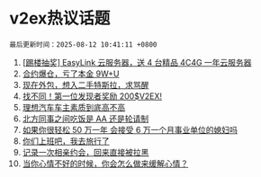 # v2ex热议话题

`最后更新时间：2025-08-12 10:41:11 +0800`

1. [[踢楼抽奖] EasyLink 云服务器，送 4 台精品 4C4G 一年云服务器](https://www.v2ex.com/t/1151490)
1. [合约爆仓，亏了本金 9W+U](https://www.v2ex.com/t/1151517)
1. [现在外包，想入二手特斯拉，求骂醒](https://www.v2ex.com/t/1151534)
1. [找不同！第一位发现者奖励 200$V2EX!](https://www.v2ex.com/t/1151560)
1. [理想汽车车主素质到底高不高](https://www.v2ex.com/t/1151724)
1. [北方同事之间吃饭是 AA 还是轮请制](https://www.v2ex.com/t/1151528)
1. [如果你很轻松 50 万一年 会接受 6 万一个月事业单位的媳妇吗](https://www.v2ex.com/t/1151701)
1. [你们上班吧，我去旅行了](https://www.v2ex.com/t/1151725)
1. [记录一次相亲约会，回来直接被拉黑](https://www.v2ex.com/t/1151531)
1. [当你心情不好的时候，你会怎么做来缓解心情？](https://www.v2ex.com/t/1151543)

